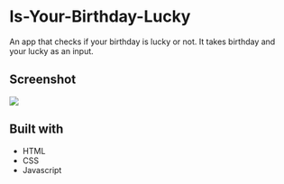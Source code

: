 # Is-Your-Birthday-Lucky
An app that checks if your birthday is lucky or not. It takes birthday and your lucky as an input.

## Screenshot
![](https://imgur.com/Q2CpAMA.png)

## Built with
* HTML
* CSS
* Javascript

